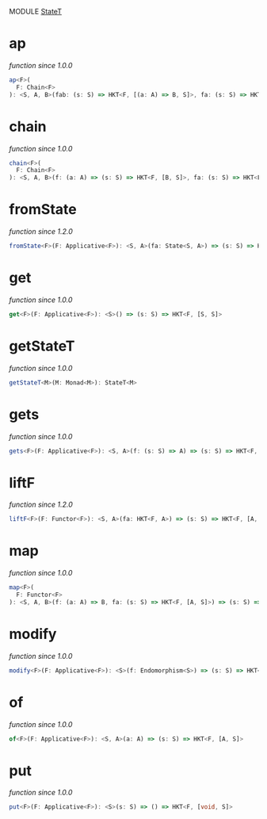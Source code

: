 MODULE [StateT](https://github.com/gcanti/fp-ts/blob/master/src/StateT.ts)

# ap

_function_
_since 1.0.0_

```ts
ap<F>(
  F: Chain<F>
): <S, A, B>(fab: (s: S) => HKT<F, [(a: A) => B, S]>, fa: (s: S) => HKT<F, [A, S]>) => (s: S) => HKT<F, [B, S]>
```

# chain

_function_
_since 1.0.0_

```ts
chain<F>(
  F: Chain<F>
): <S, A, B>(f: (a: A) => (s: S) => HKT<F, [B, S]>, fa: (s: S) => HKT<F, [A, S]>) => (s: S) => HKT<F, [B, S]>
```

# fromState

_function_
_since 1.2.0_

```ts
fromState<F>(F: Applicative<F>): <S, A>(fa: State<S, A>) => (s: S) => HKT<F, [A, S]>
```

# get

_function_
_since 1.0.0_

```ts
get<F>(F: Applicative<F>): <S>() => (s: S) => HKT<F, [S, S]>
```

# getStateT

_function_
_since 1.0.0_

```ts
getStateT<M>(M: Monad<M>): StateT<M>
```

# gets

_function_
_since 1.0.0_

```ts
gets<F>(F: Applicative<F>): <S, A>(f: (s: S) => A) => (s: S) => HKT<F, [A, S]>
```

# liftF

_function_
_since 1.2.0_

```ts
liftF<F>(F: Functor<F>): <S, A>(fa: HKT<F, A>) => (s: S) => HKT<F, [A, S]>
```

# map

_function_
_since 1.0.0_

```ts
map<F>(
  F: Functor<F>
): <S, A, B>(f: (a: A) => B, fa: (s: S) => HKT<F, [A, S]>) => (s: S) => HKT<F, [B, S]>
```

# modify

_function_
_since 1.0.0_

```ts
modify<F>(F: Applicative<F>): <S>(f: Endomorphism<S>) => (s: S) => HKT<F, [void, S]>
```

# of

_function_
_since 1.0.0_

```ts
of<F>(F: Applicative<F>): <S, A>(a: A) => (s: S) => HKT<F, [A, S]>
```

# put

_function_
_since 1.0.0_

```ts
put<F>(F: Applicative<F>): <S>(s: S) => () => HKT<F, [void, S]>
```
